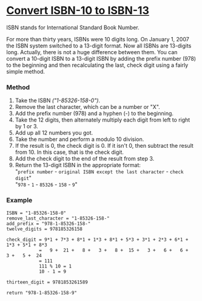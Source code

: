 # [Convert ISBN-10 to ISBN-13](https://www.codewars.com/kata/convert-isbn-10-to-isbn-13 "https://www.codewars.com/kata/61ce25e92ca4fb000f689fb0")

ISBN stands for International Standard Book Number.

For more than thirty years, ISBNs were 10 digits long. On January 1, 2007 the ISBN system switched
to a 13-digit format. Now all ISBNs are 13-digits long. Actually, there is not a huge difference
between them. You can convert a 10-digit ISBN to a 13-digit ISBN by adding the prefix number (978)
to the beginning and then recalculating the last, check digit using a fairly simple method.

### Method

1. Take the ISBN *("1-85326-158-0")*.
2. Remove the last character, which can be a number or "X".
3. Add the prefix number (978) and a hyphen (-) to the beginning.
4. Take the 12 digits, then alternately multiply each digit from left to right by 1 or 3.
5. Add up all 12 numbers you got.
6. Take the number and perform a modulo 10 division.
7. If the result is 0, the check digit is 0. If it isn't 0, then subtract the result from 10. In
   this case, that is the check digit.
8. Add the check digit to the end of the result from step 3.
9. Return the 13-digit ISBN in the appropriate format:  
   "`prefix number` - `original ISBN except the last character` - `check digit`"  
   "`978` - `1` - `85326` - `158` - `9`"

### Example

```
ISBN = "1-85326-158-0"
remove_last_character = "1-85326-158-"
add_prefix = "978-1-85326-158-"
twelve_digits = 978185326158

check_digit = 9*1 + 7*3 + 8*1 + 1*3 + 8*1 + 5*3 + 3*1 + 2*3 + 6*1 + 1*3 + 5*1 + 8*3
            =   9 +  21 +   8 +   3 +   8 +  15 +   3 +   6 +   6 +   3 +   5 +  24
            = 111
            111 % 10 = 1
            10 - 1 = 9

thirteen_digit = 9781853261589

return "978-1-85326-158-9"
```